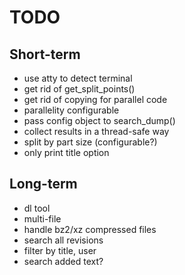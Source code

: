 # TODO

## Short-term
- use atty to detect terminal
- get rid of get_split_points()
- get rid of copying for parallel code
- parallelity configurable
- pass config object to search_dump()
- collect results in a thread-safe way
- split by part size (configurable?)
- only print title option

## Long-term
- dl tool
- multi-file
- handle bz2/xz compressed files
- search all revisions
- filter by title, user
- search added text?